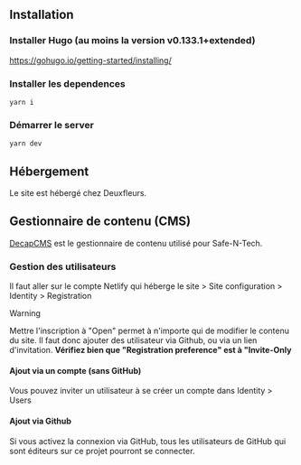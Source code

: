 ## Installation

### Installer Hugo (au moins la version v0.133.1+extended)
https://gohugo.io/getting-started/installing/

### Installer les dependences
`yarn i`

### Démarrer le server
`yarn dev`

## Hébergement
Le site est hébergé chez Deuxfleurs.

## Gestionnaire de contenu (CMS)
[DecapCMS](https://decapcms.org/) est le gestionnaire de contenu utilisé pour Safe-N-Tech.

### Gestion des utilisateurs
Il faut aller sur le compte Netlify qui héberge le site > Site configuration > Identity > Registration

> [!WARNING]
> Mettre l'inscription à "Open" permet à n'importe qui de modifier le contenu du site. Il faut donc ajouter des utilisateur via Github, ou via un lien d'invitation.
> **Vérifiez bien que "Registration preference" est à "Invite-Only**

#### Ajout via un compte (sans GitHub)
Vous pouvez inviter un utilisateur à se créer un compte dans Identity > Users

#### Ajout via Github
Si vous activez la connexion via GitHub, tous les utilisateurs de GitHub qui sont éditeurs sur ce projet pourront se connecter.
